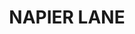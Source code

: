 ---
lastmod: '2025-04-06T06:05:20+00:00'
latitude: -31.22948628
layout: suburb
longitude: 149.5378325
postcode: '2379'
state: NSW
title: NAPIER LANE
url: /nsw/napier-lane/
---